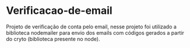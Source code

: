 # Verificacao-de-email
Projeto de verificação de conta pelo email, nesse projeto foi utilizado a biblioteca nodemailer para envio dos emails com códigos gerados a partir do cryto (biblioteca presente no node).
